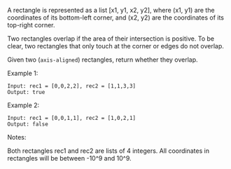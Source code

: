 A rectangle is represented as a list [x1, y1, x2, y2], where (x1, y1) are the coordinates of its bottom-left corner, and (x2, y2) are the coordinates of its top-right corner.

Two rectangles overlap if the area of their intersection is positive.  To be clear, two rectangles that only touch at the corner or edges do not overlap.

Given two (`axis-aligned`) rectangles, return whether they overlap.

Example 1:
```text
Input: rec1 = [0,0,2,2], rec2 = [1,1,3,3]
Output: true
```

Example 2:
```text
Input: rec1 = [0,0,1,1], rec2 = [1,0,2,1]
Output: false
```
Notes:

Both rectangles rec1 and rec2 are lists of 4 integers.
All coordinates in rectangles will be between -10^9 and 10^9.
